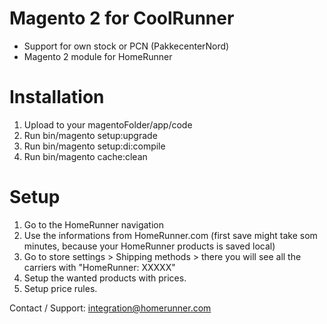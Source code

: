 # Magento 2 for CoolRunner
- Support for own stock or PCN (PakkecenterNord)
- Magento 2 module for HomeRunner 

# Installation
1. Upload to your magentoFolder/app/code
2. Run bin/magento setup:upgrade
3. Run bin/magento setup:di:compile
4. Run bin/magento cache:clean

# Setup
1. Go to the HomeRunner navigation
2. Use the informations from HomeRunner.com (first save might take som minutes, because your HomeRunner products is saved local)
3. Go to store settings > Shipping methods > there you will see all the carriers with "HomeRunner: XXXXX" 
4. Setup the wanted products with prices.
5. Setup price rules.

Contact / Support: integration@homerunner.com 
